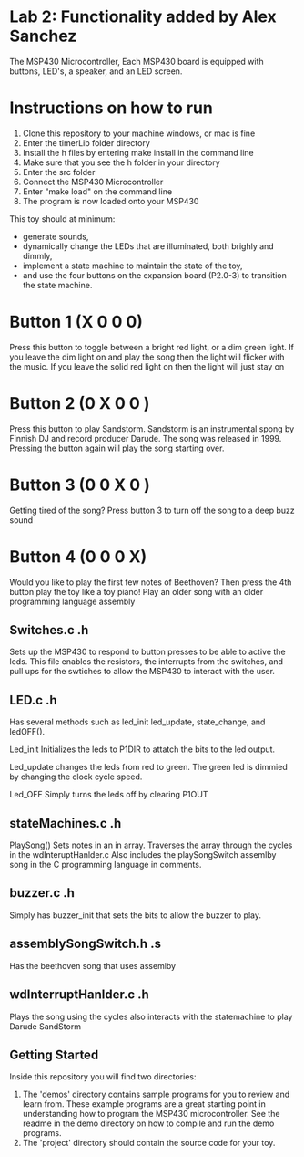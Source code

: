 # Lab 2: Functionality added by Alex Sanchez

The MSP430 Microcontroller, Each MSP430 board is equipped with buttons, LED's, a speaker, and an LED screen. 

# Instructions on how to run

1. Clone this repository to your machine windows, or mac is fine
2. Enter the timerLib folder directory
3. Install the h files by entering make install in the command line
4. Make sure that you see the h folder in your directory
4. Enter the src folder
5. Connect the MSP430 Microcontroller
6. Enter "make load" on the command line
7. The program is now loaded onto your MSP430

This toy should at minimum:

* generate sounds,
* dynamically change the LEDs that are illuminated, both brighly and dimmly,
* implement a state machine to maintain the state of the toy,
* and use the four buttons on the expansion board (P2.0-3) to transition the state machine.

# Button 1 (X 0 0 0)

Press this button to toggle between a bright red light, or a dim green light. If you leave the dim light on and play the song then the light will flicker with the music. If you leave the solid red light on then the light will just stay on

# Button 2 (0 X 0 0 )

Press this button to play Sandstorm. Sandstorm is an instrumental spong by Finnish DJ and record producer Darude. The song was released in 1999. Pressing the button again will play the song starting over. 

# Button 3 (0 0 X 0 )

Getting tired of the song? Press button 3 to turn off the song to a deep buzz sound

# Button 4 (0 0 0 X)

Would you like to play the first few notes of Beethoven? Then press the 4th button play the toy like a toy piano! Play an older song with an older programming language assembly

## Switches.c .h 
Sets up the MSP430 to respond to button presses to be able to active the leds. This file enables the resistors, the interrupts from the switches, and pull ups for the swtiches to allow the MSP430 to interact with the user.

## LED.c .h 
Has several methods such as led_init led_update, state_change, and ledOFF(). 

Led_init 
Initializes the leds to P1DIR to attatch the bits to the led output. 

Led_update changes the leds from red to green. The green led is dimmied by changing the clock cycle speed.

Led_OFF
Simply turns the leds off by clearing P1OUT

## stateMachines.c .h 

PlaySong()
Sets notes in an in array. Traverses the array through the cycles in the wdInteruptHanlder.c Also includes the playSongSwitch assemlby song in the C programming language in comments.

## buzzer.c .h 
Simply has buzzer_init that sets the bits to allow the buzzer to play.

## assemblySongSwitch.h .s
Has the beethoven song that uses assemlby

## wdInterruptHanlder.c .h
Plays the song using the cycles also interacts with the statemachine to play Darude SandStorm

## Getting Started 

Inside this repository you will find two directories:
1. The 'demos' directory contains sample programs for you to review and learn from. These example programs are a great starting point in understanding how to program the MSP430 microcontroller. See the readme in the demo directory on how to compile and run the demo programs.
2. The 'project' directory should contain the source code for your toy.

